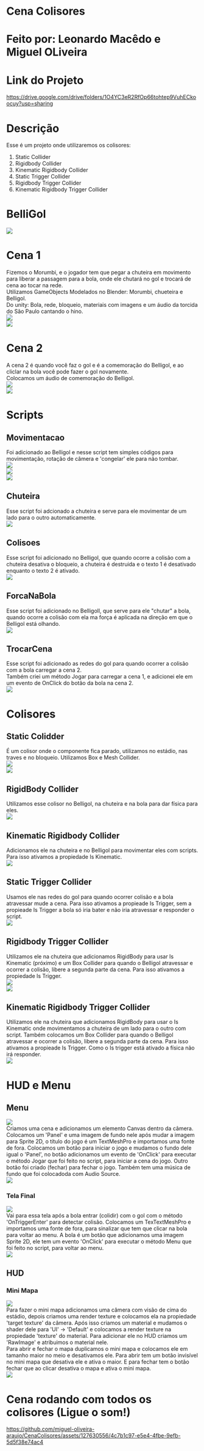 # Cena Colisores
# Feito por: Leonardo Macêdo e Miguel OLiveira
# Link do Projeto
https://drive.google.com/drive/folders/1O4YC3eR2RfOp66tohtep9VuhECkoocuy?usp=sharing

# Descrição
Esse é um projeto onde utilizaremos os colisores: <br>
1. Static Collider <br>
2. Rigidbody Collider <br>
3. Kinematic Rigidbody Collider <br>
4. Static Trigger Collider <br>
5. Rigidbody Trigger Collider <br>
6. Kinematic Rigidbody Trigger Collider <br>

# BelliGol
<img src = "imagens/belligol.jpg"> <br>

# Cena 1
Fizemos o Morumbi, e o jogador tem que pegar a chuteira em movimento para liberar a passagem para a bola, onde ele chutará no gol e trocará de cena ao tocar na rede. <br>
Utilizamos GameObjects Modelados no Blender: Morumbi, chueteira e Belligol. <br>
Do unity: Bola, rede, bloqueio, materiais com imagens e um áudio da torcida do São Paulo cantando o hino. <br>
<img src = "imagens/cena1.png"> <br>
<img src = "imagens/hino.jpg"> <br>

# Cena 2
A cena 2 é quando você faz o gol e é a comemoração do Belligol, e ao cliclar na bola você pode fazer o gol novamente. <br>
Colocamos um áudio de comemoração do Belligol.<br>
<img src = "imagens/cena2.png"> <br>
<img src = "imagens/audiobelli.jpg"> <br>

# Scripts
## Movimentacao
Foi adicionado ao Belligol e nesse script tem simples códigos para movimentação, rotação de câmera e 'congelar' ele para não tombar. <br>
<img src = "imagens/script1.jpg"> <br>
<img src = "imagens/script2.jpg"> <br>
<img src = "imagens/script3.jpg"> <br>

## Chuteira
Esse script foi adcionado a chuteira e serve para ele movimentar de um lado para o outro automaticamente.<br>
<img src = "imagens/chuteira.png"> <br>

## Colisoes
Esse script foi adicionado no Belligol, que quando ocorre a colisão com a chuteira desativa o bloqueio, a chuteira é destruida e o texto 1 é desativado enquanto o texto 2 é ativado.<br>
<img src = "imagens/chuteira.png"> <br>

## ForcaNaBola
Esse script foi adicionado no Belligoll, que serve para ele "chutar" a bola, quando ocorre a colisão com ela ma força é aplicada na direção em que o Belligol está olhando.<br>
<img src = "imagens/forca.png"> <br>

## TrocarCena
Esse script foi adicionado as redes do gol para quando ocorrer a colisão com a bola carregar a cena 2.<br>
Também criei um método Jogar para carregar a cena 1, e adicionei ele em um evento de OnClick do botão da bola na cena 2.<br>
<img src = "imagens/cena.png"> <br>

# Colisores
## Static Colidder
É um colisor onde o componente fica parado, utilizamos no estádio, nas traves e no bloqueio. Utilizamos Box e Mesh Collider. <br>
<img src = "imagens/boxco.jpg"> <br>
<img src = "imagens/mesh.jpg"> <br>

## RigidBody Collider
Utilizamos esse colisor no Belligol, na chuteira e na bola para dar física para eles.<br>
<img src = "imagens/rigid.jpg"> <br>

## Kinematic Rigidbody Collider
Adicionamos ele na chuteira e no Belligol para movimentar eles com scripts. Para isso ativamos a propiedade Is Kinematic.<br>
<img src = "imagens/rigid.jpg"> <br>

## Static Trigger Collider
Usamos ele nas redes do gol para quando ocorrer colisão e a bola atravessar mude a cena. Para isso ativamos a propieade Is Trigger, sem a propieade Is Trigger a bola só iria bater e não iria atravessar e responder o script.<br>
<img src = "imagens/trigger.jpg"> <br>

## Rigidbody Trigger Collider
Utilizamos ele na chuteira que adicionamos RigidBody para usar Is Kinematic (próximo) e um Box Collider para quando o Belligol atravessar e ocorrer a colisão, libere a segunda parte da cena. Para isso ativamos a propiedade Is Trigger.<br>
<img src = "imagens/rigid.jpg"> <br>
<img src = "imagens/trigger.jpg"> <br>

## Kinematic Rigidbody Trigger Collider
Utilizamos ele na chuteira que adicionamos RigidBody para usar o Is Kinematic onde movimentamos a chuteira de um lado para o outro com script. Também colocamos um Box Collider para quando o Belligol atravessar e ocorrer a colisão, libere a segunda parte da cena. Para isso ativamos a propieade Is Trigger. Como o Is trigger está ativado a física não irá responder.<br>
<img src = "imagens/rigid.jpg"> <br>

# HUD e Menu
## Menu
<img src = "imagens/menutop.jpg"> <br>
Criamos uma cena e adicionamos um elemento Canvas dentro da câmera. Colocamos um 'Panel' e uma imagem de fundo nele após mudar a imagem para Sprite 2D, o título do jogo é um TextMeshPro e importamos uma fonte de fora. Colocamos um botão para iniciar o jogo e mudamos o fundo dele igual o 'Panel', no botão adicionamos um evento de 'OnClick' para executar o método Jogar que foi feito no script, para iniciar a cena do jogo. Outro botão foi criado (fechar) para fechar o jogo. Também tem uma música de fundo que foi colocadoda com Audio Source.<br>
<img src = "imagens/menu1.png"> <br>

### Tela Final
<img src = "imagens/finaltop.jpg"> <br>
Vai para essa tela após a bola entrar (colidir) com o gol com o método 'OnTriggerEnter' para detectar colisão. Colocamos um TexTextMeshPro e importamos uma fonte de fora, para sinalizar que tem que clicar na bola para voltar ao menu. A bola é um botão que adicionamos uma imagem Sprite 2D, ele tem um evento 'OnClick' para executar o método Menu que foi feito no script, para voltar ao menu.<br>
<img src = "imagens/final1.png"> <br>

## HUD
### Mini Mapa
<img src = "imagens/mapa.jpg"><br>
Para fazer o mini mapa adicionamos uma câmera com visão de cima do estádio, depois criamos uma render texture e colocamos ela na propiedade 'target texture' da câmera. Após isso criamos um material e mudamos o shader dele para 'UI' -> 'Default' e colocamos a render texture na propiedade 'texture' do material. Para adicionar ele no HUD criamos um 'RawImage' e atribuimos o material nele.<br>
Para abrir e fechar o mapa duplicamos o mini mapa e colocamos ele em tamanho maior no meio e desativamos ele. Para abrir tem um botão invisível no mini mapa que desativa ele e ativa o maior. E para fechar tem o botão fechar que ao clicar desativa o mapa e ativa o mini mapa.<br>
<img src = "imagens/mapacod.png"><br>


# Cena rodando com todos os colisores (Ligue o som!)


https://github.com/miguel-oliveira-araujo/CenaColisores/assets/127630556/4c7b1c97-e5e4-4fbe-9efb-5d5f38e74ac4

